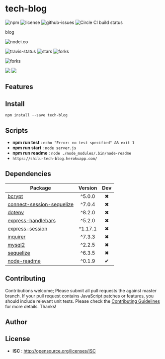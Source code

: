 # tech-blog

![npm](https://img.shields.io/npm/v/tech-blog.svg) ![license](https://img.shields.io/npm/l/tech-blog.svg) ![github-issues](https://img.shields.io/github/issues/zoushilu31/Tech-Blog.svg)  ![Circle CI build status](https://circleci.com/gh/zoushilu31/Tech-Blog.svg?style=svg)

blog

![nodei.co](https://nodei.co/npm/tech-blog.png?downloads=true&downloadRank=true&stars=true)

![travis-status](https://img.shields.io/travis/zoushilu31/Tech-Blog.svg)
![stars](https://img.shields.io/github/stars/zoushilu31/Tech-Blog.svg)
![forks](https://img.shields.io/github/forks/zoushilu31/Tech-Blog.svg)

![forks](https://img.shields.io/github/forks/zoushilu31/Tech-Blog.svg)

![](https://david-dm.org/zoushilu31/Tech-Blog/status.svg)
![](https://david-dm.org/zoushilu31/Tech-Blog/dev-status.svg)

## Features


## Install

`npm install --save tech-blog`


## Scripts

 - **npm run test** : `echo "Error: no test specified" && exit 1`
 - **npm run start** : `node server.js`
 - **npm run readme** : `node ./node_modules/.bin/node-readme`
 - `https://shilu-tech-blog.herokuapp.com/`

## Dependencies

Package | Version | Dev
--- |:---:|:---:
[bcrypt](https://www.npmjs.com/package/bcrypt) | ^5.0.0 | ✖
[connect-session-sequelize](https://www.npmjs.com/package/connect-session-sequelize) | ^7.0.4 | ✖
[dotenv](https://www.npmjs.com/package/dotenv) | ^8.2.0 | ✖
[express-handlebars](https://www.npmjs.com/package/express-handlebars) | ^5.2.0 | ✖
[express-session](https://www.npmjs.com/package/express-session) | ^1.17.1 | ✖
[inquirer](https://www.npmjs.com/package/inquirer) | ^7.3.3 | ✖
[mysql2](https://www.npmjs.com/package/mysql2) | ^2.2.5 | ✖
[sequelize](https://www.npmjs.com/package/sequelize) | ^6.3.5 | ✖
[node-readme](https://www.npmjs.com/package/node-readme) | ^0.1.9 | ✔


## Contributing

Contributions welcome; Please submit all pull requests the against master branch. If your pull request contains JavaScript patches or features, you should include relevant unit tests. Please check the [Contributing Guidelines](contributng.md) for more details. Thanks!

## Author


## License

 - **ISC** : http://opensource.org/licenses/ISC
